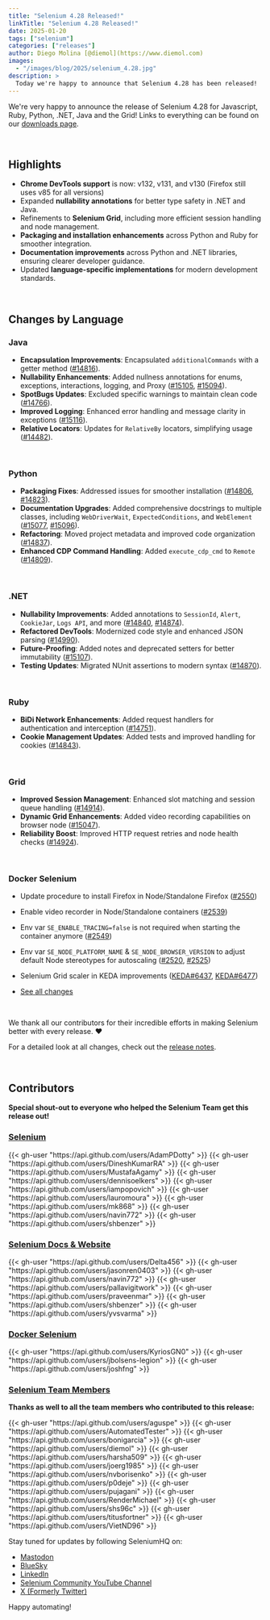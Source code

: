 ```yaml
---
title: "Selenium 4.28 Released!"
linkTitle: "Selenium 4.28 Released!"
date: 2025-01-20
tags: ["selenium"]
categories: ["releases"]
author: Diego Molina [@diemol](https://www.diemol.com)
images:
  - "/images/blog/2025/selenium_4.28.jpg"
description: >
  Today we're happy to announce that Selenium 4.28 has been released!
---
```

We're very happy to announce the release of Selenium 4.28 for 
Javascript, Ruby, Python, .NET, Java and the Grid!
Links to everything can be found on our [downloads page][downloads].


<br>

## **Highlights**
- **Chrome DevTools support** is now: v132, v131, and v130 (Firefox still uses v85 for all versions)
- Expanded **nullability annotations** for better type safety in .NET and Java.
- Refinements to **Selenium Grid**, including more efficient session handling and node management.
- **Packaging and installation enhancements** across Python and Ruby for smoother integration.
- **Documentation improvements** across Python and .NET libraries, ensuring clearer developer guidance.
- Updated **language-specific implementations** for modern development standards.

<br>

## **Changes by Language**

### **Java**
- **Encapsulation Improvements**: Encapsulated `additionalCommands` with a getter method ([#14816](https://github.com/SeleniumHQ/selenium/pull/14816)).
- **Nullability Enhancements**: Added nullness annotations for enums, exceptions, interactions, logging, and Proxy ([#15105](https://github.com/SeleniumHQ/selenium/pull/15105), [#15094](https://github.com/SeleniumHQ/selenium/pull/15094)).
- **SpotBugs Updates**: Excluded specific warnings to maintain clean code ([#14766](https://github.com/SeleniumHQ/selenium/pull/14766)).
- **Improved Logging**: Enhanced error handling and message clarity in exceptions ([#15116](https://github.com/SeleniumHQ/selenium/pull/15116)).
- **Relative Locators**: Updates for `RelativeBy` locators, simplifying usage ([#14482](https://github.com/SeleniumHQ/selenium/pull/14482)).

<br>

### **Python**
- **Packaging Fixes**: Addressed issues for smoother installation ([#14806](https://github.com/SeleniumHQ/selenium/pull/14806), [#14823](https://github.com/SeleniumHQ/selenium/pull/14823)).
- **Documentation Upgrades**: Added comprehensive docstrings to multiple classes, including `WebDriverWait`, `ExpectedConditions`, and `WebElement` ([#15077](https://github.com/SeleniumHQ/selenium/pull/15077), [#15096](https://github.com/SeleniumHQ/selenium/pull/15096)).
- **Refactoring**: Moved project metadata and improved code organization ([#14837](https://github.com/SeleniumHQ/selenium/pull/14837)).
- **Enhanced CDP Command Handling**: Added `execute_cdp_cmd` to `Remote` ([#14809](https://github.com/SeleniumHQ/selenium/pull/14809)).

<br>

### **.NET**
- **Nullability Improvements**: Added annotations to `SessionId`, `Alert`, `CookieJar`, `Logs API`, and more ([#14840](https://github.com/SeleniumHQ/selenium/pull/14840), [#14874](https://github.com/SeleniumHQ/selenium/pull/14874)).
- **Refactored DevTools**: Modernized code style and enhanced JSON parsing ([#14990](https://github.com/SeleniumHQ/selenium/pull/14990)).
- **Future-Proofing**: Added notes and deprecated setters for better immutability ([#15107](https://github.com/SeleniumHQ/selenium/pull/15107)).
- **Testing Updates**: Migrated NUnit assertions to modern syntax ([#14870](https://github.com/SeleniumHQ/selenium/pull/14870)).

<br>

### **Ruby**
- **BiDi Network Enhancements**: Added request handlers for authentication and interception ([#14751](https://github.com/SeleniumHQ/selenium/pull/14751)).
- **Cookie Management Updates**: Added tests and improved handling for cookies ([#14843](https://github.com/SeleniumHQ/selenium/pull/14843)).

<br>

### **Grid**
- **Improved Session Management**: Enhanced slot matching and session queue handling ([#14914](https://github.com/SeleniumHQ/selenium/pull/14914)).
- **Dynamic Grid Enhancements**: Added video recording capabilities on browser node ([#15047](https://github.com/SeleniumHQ/selenium/pull/15047)).
- **Reliability Boost**: Improved HTTP request retries and node health checks ([#14924](https://github.com/SeleniumHQ/selenium/pull/14924)).

<br>

### Docker Selenium
- Update procedure to install Firefox in Node/Standalone Firefox ([#2550](https://github.com/SeleniumHQ/docker-selenium/discussions/2550))
- Enable video recorder in Node/Standalone containers ([#2539](https://github.com/SeleniumHQ/docker-selenium/discussions/2539))
- Env var `SE_ENABLE_TRACING=false` is not required when starting the container anymore ([#2549](https://github.com/SeleniumHQ/docker-selenium/discussions/2549))
- Env var `SE_NODE_PLATFORM_NAME` & `SE_NODE_BROWSER_VERSION` to adjust default Node stereotypes for autoscaling ([#2520](https://github.com/SeleniumHQ/docker-selenium/pull/2520), [#2525](https://github.com/SeleniumHQ/docker-selenium/pull/2525))
- Selenium Grid scaler in KEDA improvements ([KEDA#6437](https://github.com/kedacore/keda/pull/6437), [KEDA#6477](https://github.com/kedacore/keda/pull/6477))
- [See all changes](https://github.com/SeleniumHQ/docker-selenium/releases)

  <br>

We thank all our contributors for their incredible efforts in making Selenium better with every release. ❤️

For a detailed look at all changes, check out the [release notes](https://github.com/SeleniumHQ/selenium/releases/tag/4.28).

<br>


## Contributors

**Special shout-out to everyone who helped the Selenium Team get this release out!**

### [Selenium](https://github.com/SeleniumHQ/selenium)

<div class="d-flex justify-content-center">
  <div class="col-11 p-4 bg-transparent">
    <div class="row justify-content-center">
{{< gh-user "https://api.github.com/users/AdamPDotty" >}}
{{< gh-user "https://api.github.com/users/DineshKumarRA" >}}
{{< gh-user "https://api.github.com/users/MustafaAgamy" >}}
{{< gh-user "https://api.github.com/users/dennisoelkers" >}}
{{< gh-user "https://api.github.com/users/iampopovich" >}}                                                                                                                                                                                                                                            
{{< gh-user "https://api.github.com/users/lauromoura" >}}                                                                                                                                                                                                                                             
{{< gh-user "https://api.github.com/users/mk868" >}}                                                                                                                                                                                                                                                  
{{< gh-user "https://api.github.com/users/navin772" >}}                                                                                                                                                                                                                                               
{{< gh-user "https://api.github.com/users/shbenzer" >}}
    </div>
  </div>
</div>


### [Selenium Docs & Website](https://github.com/SeleniumHQ/seleniumhq.github.io)

<div class="row justify-content-center">
  <div class="col-11 p-4 bg-transparent">
    <div class="row justify-content-center">
{{< gh-user "https://api.github.com/users/Delta456" >}}
{{< gh-user "https://api.github.com/users/jasonren0403" >}}
{{< gh-user "https://api.github.com/users/navin772" >}}
{{< gh-user "https://api.github.com/users/pallavigitwork" >}}
{{< gh-user "https://api.github.com/users/praveenmar" >}}
{{< gh-user "https://api.github.com/users/shbenzer" >}}
{{< gh-user "https://api.github.com/users/yvsvarma" >}}
    </div>
  </div>
</div>

### [Docker Selenium](https://github.com/SeleniumHQ/docker-selenium)

<div class="row justify-content-center">
  <div class="col-11 p-4 bg-transparent">
    <div class="row justify-content-center">
{{< gh-user "https://api.github.com/users/KyriosGN0" >}}
{{< gh-user "https://api.github.com/users/jbolsens-legion" >}}
{{< gh-user "https://api.github.com/users/joshfng" >}}
    </div>
  </div>
</div>

### [Selenium Team Members][team]

**Thanks as well to all the team members who contributed to this release:**

<div class="row justify-content-center">
  <div class="col-11 p-4 bg-transparent">
    <div class="row justify-content-center">
{{< gh-user "https://api.github.com/users/aguspe" >}}
{{< gh-user "https://api.github.com/users/AutomatedTester" >}}
{{< gh-user "https://api.github.com/users/bonigarcia" >}}
{{< gh-user "https://api.github.com/users/diemol" >}}
{{< gh-user "https://api.github.com/users/harsha509" >}}
{{< gh-user "https://api.github.com/users/joerg1985" >}}
{{< gh-user "https://api.github.com/users/nvborisenko" >}}
{{< gh-user "https://api.github.com/users/p0deje" >}}
{{< gh-user "https://api.github.com/users/pujagani" >}}
{{< gh-user "https://api.github.com/users/RenderMichael" >}}
{{< gh-user "https://api.github.com/users/shs96c" >}}
{{< gh-user "https://api.github.com/users/titusfortner" >}}
{{< gh-user "https://api.github.com/users/VietND96" >}}
    </div>
  </div>
</div>



Stay tuned for updates by following SeleniumHQ on:
- [Mastodon](https://mastodon.social/@seleniumHQ@fosstodon.org)
- [BlueSky](https://bsky.app/profile/seleniumconf.bsky.social)
- [LinkedIn](https://www.linkedin.com/company/selenium/)
- [Selenium Community YouTube Channel](https://www.youtube.com/@SeleniumHQProject/streams)
- [X (Formerly Twitter)](https://twitter.com/seleniumhq) 

Happy automating!

[downloads]: /downloads
[bindings]: /downloads#bindings
[team]: /project/structure
[BiDi]: https://github.com/w3c/webdriver-bidi
